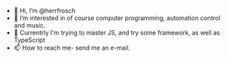 - 👋 Hi, I’m @herrfrosch
- 👀 I’m interested in of course computer programming, automation control and music.
- 🌱 Currentrly I'm trying to master JS, and try some framework, as well as TypeScript
- 📫 How to reach me- send me an e-mail.

<!---
herrfrosch/herrfrosch is a ✨ special ✨ repository because its `README.md` (this file) appears on your GitHub profile.
You can click the Preview link to take a look at your changes.
--->

